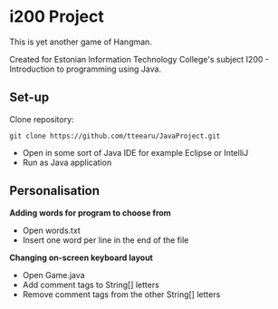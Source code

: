 i200 Project
============

This is yet another game of  Hangman.

Created for Estonian Information Technology College's subject I200 - Introduction to programming using Java.

Set-up
------

Clone repository:

```
git clone https://github.com/tteearu/JavaProject.git 
```

* Open in some sort of Java IDE for example Eclipse or IntelliJ
* Run as Java application

Personalisation
---------------

**Adding words for program to choose from**
* Open words.txt
* Insert one word per line in the end of the file

**Changing on-screen keyboard layout**
* Open Game.java
* Add comment tags to String[] letters
* Remove comment tags from the other String[] letters
